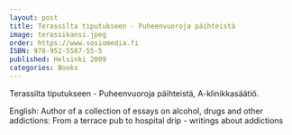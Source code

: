 ```yaml
---
layout: post
title: Terassilta tiputukseen - Puheenvuoroja päihteistä
image: terassikansi.jpeg
order: https://www.sosiomedia.fi
ISBN: 978-952-5587-55-5
published: Helsinki 2009
categories: Books
---
```


Terassilta tiputukseen - Puheenvuoroja päihteistä, A-klinikkasäätiö.

English:
Author of a collection of essays on alcohol, drugs and other addictions:
From a terrace pub to hospital drip - writings about addictions
